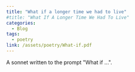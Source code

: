 ```yaml
---
title: "What if a longer time we had to live"
#title: "What If A Longer Time We Had To Live"
categories:
  - Blog
tags:
  - poetry
link: /assets/poetry/What-if.pdf
---
```

A sonnet written to the prompt "What if ...".
